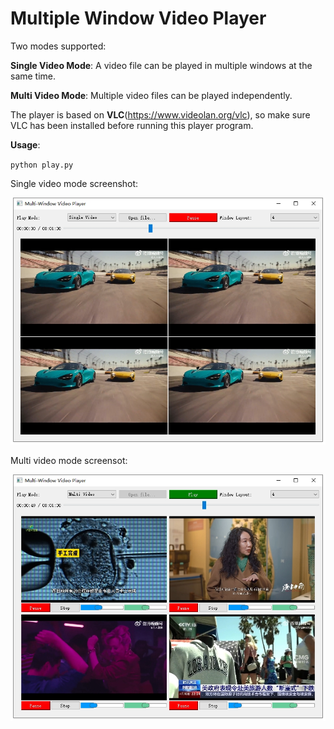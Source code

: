 # Multiple Window Video Player

Two modes supported:

**Single Video Mode**: A video file can be played in multiple windows at the same time.

**Multi Video Mode**: Multiple video files can be played independently.

The player is based on **VLC**(https://www.videolan.org/vlc), so make sure VLC has been installed before running this player program.

**Usage**:

`python play.py`


Single video mode screenshot:

![single video mode](/assets/single.png)

Multi video mode screensot:

![multi video mode](/assets/multi.png)
